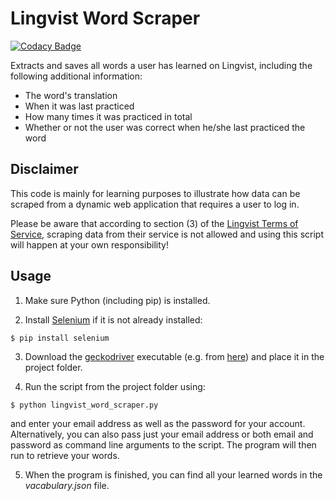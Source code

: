 # Lingvist Word Scraper

[![Codacy Badge](https://api.codacy.com/project/badge/Grade/ebe329d47dc547079038e86f28fe8734)](https://www.codacy.com/app/floscha/lingvist-word-scraper?utm_source=github.com&amp;utm_medium=referral&amp;utm_content=floscha/lingvist-word-scraper&amp;utm_campaign=Badge_Grade)

Extracts and saves all words a user has learned on Lingvist, including the following additional information:
- The word's translation
- When it was last practiced
- How many times it was practiced in total
- Whether or not the user was correct when he/she last practiced the word


## Disclaimer
This code is mainly for learning purposes to illustrate how data can be scraped from a dynamic web application that requires a user to log in.

Please be aware that according to section (3) of the [Lingvist Terms of Service](https://lingvist.com/tos/), scraping data from their service is not allowed and using this script will happen at your own responsibility!


## Usage

1. Make sure Python (including pip) is installed.

2. Install [Selenium](http://selenium-python.readthedocs.io/) if it is not already installed:
```
$ pip install selenium
```

3. Download the [geckodriver](https://github.com/mozilla/geckodriver) executable (e.g. from [here](https://github.com/mozilla/geckodriver/releases)) and place it in the project folder.

4. Run the script from the project folder using:
```
$ python lingvist_word_scraper.py
```
and enter your email address as well as the password for your account.
Alternatively, you can also pass just your email address or both email and password as command line arguments to the script.
The program will then run to retrieve your words.

5. When the program is finished, you can find all your learned words in the _vacabulary.json_ file.
